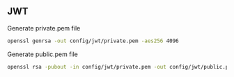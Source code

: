 

## JWT

Generate private.pem file
```bash
openssl genrsa -out config/jwt/private.pem -aes256 4096
```
Generate public.pem file
```bash
openssl rsa -pubout -in config/jwt/private.pem -out config/jwt/public.pem
```